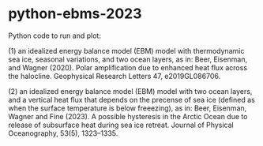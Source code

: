 # python-ebms-2023

Python code to run and plot:

(1) an idealized energy balance model (EBM) model with thermodynamic sea ice, seasonal variations, and two ocean layers, as in:
Beer, Eisenman, and Wagner (2020). Polar amplification due to enhanced heat flux across the halocline. Geophysical Research Letters 47, e2019GL086706.

(2) an idealized energy balance model (EBM) model with two ocean layers, and a vertical heat flux that depends on the precense of sea ice (defined as when the surface temperature is below freeezing), as in:
Beer, Eisenman, Wagner and Fine (2023). A possible hysteresis in the Arctic Ocean due to release of subsurface heat during sea ice retreat. Journal of Physical Oceanography, 53(5), 1323–1335.
